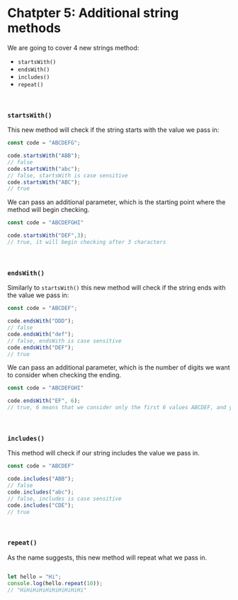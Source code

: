 # Chatpter 5: Additional string methods

We are going to cover 4 new strings method:

- `startsWith()`
- `endsWith()`
- `includes()`
- `repeat()`

&nbsp;

### `startsWith()`

This new method will check if the string starts with the value we pass in:

```js
const code = "ABCDEFG";

code.startsWith("ABB");
// false
code.startsWith("abc");
// false, startsWith is case sensitive
code.startsWith("ABC");
// true
```

We can pass an additional parameter, which is the starting point where the method will begin checking.


``` js
const code = "ABCDEFGHI"

code.startsWith("DEF",3);
// true, it will begin checking after 3 characters
```

&nbsp;

### `endsWith()`

Similarly to `startsWith()` this new method will check if the string ends with the value we pass in:

```js
const code = "ABCDEF";

code.endsWith("DDD");
// false
code.endsWith("def");
// false, endsWith is case sensitive
code.endsWith("DEF");
// true

```

We can pass an additional parameter, which is the number of digits we want to consider when checking the ending.

``` js
const code = "ABCDEFGHI"

code.endsWith("EF", 6);
// true, 6 means that we consider only the first 6 values ABCDEF, and yes this string ends with EF therefore we get *true*
```

&nbsp;

### `includes()`

This method will check if our string includes the value we pass in.

```js
const code = "ABCDEF"

code.includes("ABB");
// false
code.includes("abc");
// false, includes is case sensitive
code.includes("CDE");
// true
```

&nbsp;

### `repeat()`

As the name suggests, this new method will repeat what we pass in.

``` js

let hello = "Hi";
console.log(hello.repeat(10));
// "HiHiHiHiHiHiHiHiHiHi"
```

